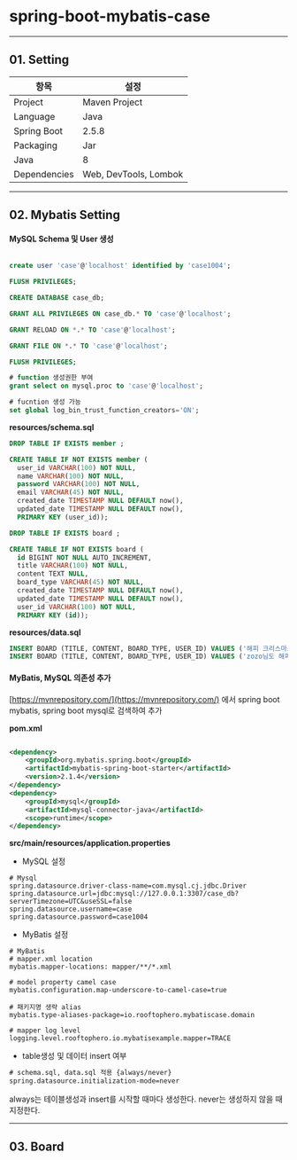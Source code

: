 # spring-boot-mybatis-case

---

## 01. Setting


| 항목 | 설정 |
| --- | --- |
| Project | Maven Project |
| Language | Java |
| Spring Boot | 2.5.8 |
| Packaging | Jar |
| Java | 8 |
| Dependencies | Web, DevTools, Lombok |


---

## 02. Mybatis Setting


#### MySQL Schema 및 User 생성

```sql

create user 'case'@'localhost' identified by 'case1004';

FLUSH PRIVILEGES;

CREATE DATABASE case_db;

GRANT ALL PRIVILEGES ON case_db.* TO 'case'@'localhost';

GRANT RELOAD ON *.* TO 'case'@'localhost';

GRANT FILE ON *.* TO 'case'@'localhost';

FLUSH PRIVILEGES;

# function 생성권한 부여
grant select on mysql.proc to 'case'@'localhost';

# fucntion 생성 가능
set global log_bin_trust_function_creators='ON';
```

**resources/schema.sql**

```sql 
DROP TABLE IF EXISTS member ;

CREATE TABLE IF NOT EXISTS member (
  user_id VARCHAR(100) NOT NULL,
  name VARCHAR(100) NOT NULL,
  password VARCHAR(100) NOT NULL,
  email VARCHAR(45) NOT NULL,
  created_date TIMESTAMP NULL DEFAULT now(),
  updated_date TIMESTAMP NULL DEFAULT now(),
  PRIMARY KEY (user_id));

DROP TABLE IF EXISTS board ;

CREATE TABLE IF NOT EXISTS board (
  id BIGINT NOT NULL AUTO_INCREMENT,
  title VARCHAR(100) NOT NULL,
  content TEXT NULL,
  board_type VARCHAR(45) NOT NULL,
  created_date TIMESTAMP NULL DEFAULT now(),
  updated_date TIMESTAMP NULL DEFAULT now(),
  user_id VARCHAR(100) NOT NULL,
  PRIMARY KEY (id));

```

**resources/data.sql**

```sql
INSERT BOARD (TITLE, CONTENT, BOARD_TYPE, USER_ID) VALUES ('해피 크리스마스','모두 행복한 크리스마스 되세요','자유게시판','zozo');
INSERT BOARD (TITLE, CONTENT, BOARD_TYPE, USER_ID) VALUES ('zozo님도 해피','zozo님도 해피 크리스마스와 뜻깊은 새해 맞으시길','자유게시판', 'yoyo');
```

#### MyBatis, MySQL 의존성 추가

[https://mvnrepository.com/](https://mvnrepository.com/)
에서 spring boot mybatis, spring boot mysql로 검색하여 추가

**pom.xml**

```xml

<dependency>
    <groupId>org.mybatis.spring.boot</groupId>
    <artifactId>mybatis-spring-boot-starter</artifactId>
    <version>2.1.4</version>
</dependency>
<dependency>
    <groupId>mysql</groupId>
    <artifactId>mysql-connector-java</artifactId>
    <scope>runtime</scope>
</dependency>
```

**src/main/resources/application.properties**

- MySQL 설정

```
# Mysql
spring.datasource.driver-class-name=com.mysql.cj.jdbc.Driver
spring.datasource.url=jdbc:mysql://127.0.0.1:3307/case_db?serverTimezone=UTC&useSSL=false
spring.datasource.username=case
spring.datasource.password=case1004

```

- MyBatis 설정

```
# MyBatis
# mapper.xml location
mybatis.mapper-locations: mapper/**/*.xml

# model property camel case
mybatis.configuration.map-underscore-to-camel-case=true

# 패키지명 생략 alias
mybatis.type-aliases-package=io.rooftophero.mybatiscase.domain

# mapper log level
logging.level.rooftophero.io.mybatisexample.mapper=TRACE

```

- table생성 및 데이터 insert 여부

```xml
# schema.sql, data.sql 적용 {always/never}
spring.datasource.initialization-mode=never
```

always는 테이블생성과 insert를 시작할 때마다 생성한다. never는 생성하지 않을 때 지정한다.

---

## 03. Board 

